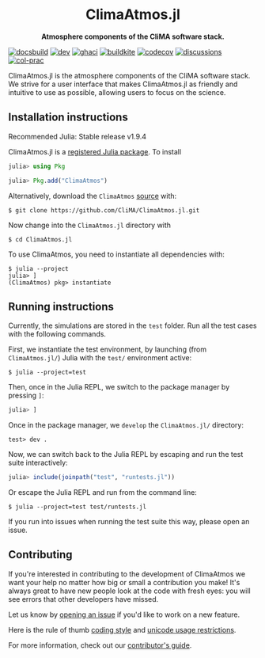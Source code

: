 <!-- Title -->
<h1 align="center">
  ClimaAtmos.jl
</h1>

<!-- description -->
<p align="center">
  <strong>Atmosphere components of the CliMA software stack.</strong>
</p>

[![docsbuild][docs-bld-img]][docs-bld-url]
[![dev][docs-dev-img]][docs-dev-url]
[![ghaci][gha-ci-img]][gha-ci-url]
[![buildkite][bk-ci-img]][bk-ci-url]
[![codecov][codecov-img]][codecov-url]
[![discussions][discussions-img]][discussions-url]
[![col-prac][col-prac-img]][col-prac-url]

[docs-bld-img]: https://github.com/CliMA/ClimaAtmos.jl/workflows/Documentation/badge.svg
[docs-bld-url]: https://github.com/CliMA/ClimaAtmos.jl/actions?query=workflow%3ADocumentation

[docs-dev-img]: https://img.shields.io/badge/docs-dev-blue.svg
[docs-dev-url]: https://CliMA.github.io/ClimaAtmos.jl/dev/

[gha-ci-img]: https://github.com/CliMA/ClimaAtmos.jl/actions/workflows/ci.yml/badge.svg
[gha-ci-url]: https://github.com/CliMA/ClimaAtmos.jl/actions/workflows/ci.yml

[bk-ci-img]: https://badge.buildkite.com/2a31b42d67409c27660a0dcce65b49294cd9c6b9f14c12f21e.svg
[bk-ci-url]: https://buildkite.com/clima/climaatmos-ci

[codecov-img]: https://codecov.io/gh/CliMA/ClimaAtmos.jl/branch/main/graph/badge.svg
[codecov-url]: https://codecov.io/gh/CliMA/ClimaAtmos.jl

[col-prac-img]: https://img.shields.io/badge/ColPrac-Contributor's%20Guide-blueviolet?style=flat-square
[col-prac-url]: https://github.com/SciML/ColPrac

[discussions-img]: https://img.shields.io/badge/Ask%20us-anything-1abc9c.svg?style=flat-square
[discussions-url]: https://github.com/CliMA/ClimaAtmos.jl/discussions


ClimaAtmos.jl is the atmosphere components of the CliMA software stack. We strive for a user interface that makes ClimaAtmos.jl as friendly and intuitive to use as possible, allowing users to focus on the science.

## Installation instructions

Recommended Julia: Stable release v1.9.4

ClimaAtmos.jl is a [registered Julia package](https://julialang.org/packages/). To install

```julia
julia> using Pkg

julia> Pkg.add("ClimaAtmos")
```

Alternatively, download the `ClimaAtmos`
[source](https://github.com/CliMA/ClimaAtmos.jl) with:

```
$ git clone https://github.com/CliMA/ClimaAtmos.jl.git
```

Now change into the `ClimaAtmos.jl` directory with

```
$ cd ClimaAtmos.jl
```

To use ClimaAtmos, you need to instantiate all dependencies with:

```
$ julia --project
julia> ]
(ClimaAtmos) pkg> instantiate
```

## Running instructions

Currently, the simulations are stored in the `test` folder. Run all the test cases with the following commands.

First, we instantiate the test environment, by launching (from `ClimaAtmos.jl/`) Julia with the `test/` environment active:

```
$ julia --project=test
```

Then, once in the Julia REPL, we switch to the package manager by pressing `]`:

```julia
julia> ]
```

Once in the package manager, we `develop` the `ClimaAtmos.jl/` directory:

```pkg
test> dev .
```

Now, we can switch back to the Julia REPL by escaping and run the test suite interactively:

```julia
julia> include(joinpath("test", "runtests.jl"))
```
Or escape the Julia REPL and run from the command line:

```
$ julia --project=test test/runtests.jl
```

If you run into issues when running the test suite this way, please open an issue.

## Contributing

If you're interested in contributing to the development of ClimaAtmos we want your help no matter how big or small a contribution you make! It's always great to have new people look at the code with fresh eyes: you will see errors that other developers have missed.

Let us know by [opening an issue](https://github.com/CliMA/ClimaAtmos.jl/issues/new) if you'd like to work on a new feature.

Here is the rule of thumb [coding style](https://clima.github.io/ClimateMachine.jl/latest/DevDocs/CodeStyle/) and [unicode usage restrictions](https://clima.github.io/ClimateMachine.jl/latest/DevDocs/AcceptableUnicode/).

For more information, check out our [contributor's guide](https://clima.github.io/ClimaAtmos.jl/dev/contributor_guide/).
